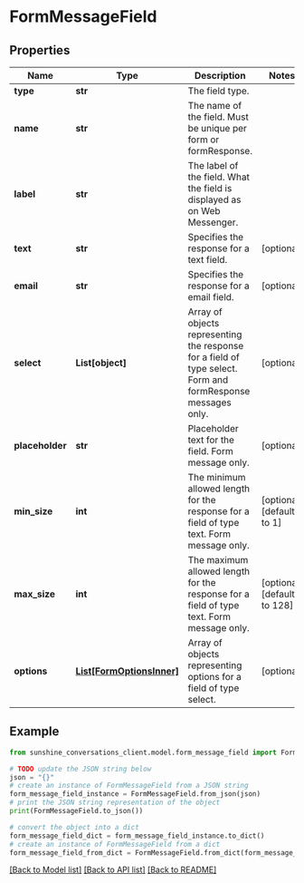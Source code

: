 # FormMessageField


## Properties

Name | Type | Description | Notes
------------ | ------------- | ------------- | -------------
**type** | **str** | The field type. | 
**name** | **str** | The name of the field. Must be unique per form or formResponse. | 
**label** | **str** | The label of the field. What the field is displayed as on Web Messenger. | 
**text** | **str** | Specifies the response for a text field. | [optional] 
**email** | **str** | Specifies the response for a email field. | [optional] 
**select** | **List[object]** | Array of objects representing the response for a field of type select. Form and formResponse messages only. | [optional] 
**placeholder** | **str** | Placeholder text for the field. Form message only. | [optional] 
**min_size** | **int** | The minimum allowed length for the response for a field of type text. Form message only. | [optional] [default to 1]
**max_size** | **int** | The maximum allowed length for the response for a field of type text. Form message only. | [optional] [default to 128]
**options** | [**List[FormOptionsInner]**](FormOptionsInner.md) | Array of objects representing options for a field of type select. | [optional] 

## Example

```python
from sunshine_conversations_client.model.form_message_field import FormMessageField

# TODO update the JSON string below
json = "{}"
# create an instance of FormMessageField from a JSON string
form_message_field_instance = FormMessageField.from_json(json)
# print the JSON string representation of the object
print(FormMessageField.to_json())

# convert the object into a dict
form_message_field_dict = form_message_field_instance.to_dict()
# create an instance of FormMessageField from a dict
form_message_field_from_dict = FormMessageField.from_dict(form_message_field_dict)
```
[[Back to Model list]](../README.md#documentation-for-models) [[Back to API list]](../README.md#documentation-for-api-endpoints) [[Back to README]](../README.md)


